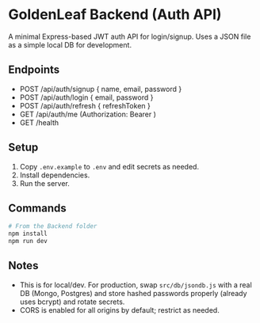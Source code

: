 # GoldenLeaf Backend (Auth API)

A minimal Express-based JWT auth API for login/signup. Uses a JSON file as a simple local DB for development.

## Endpoints
- POST /api/auth/signup { name, email, password }
- POST /api/auth/login { email, password }
- POST /api/auth/refresh { refreshToken }
- GET  /api/auth/me  (Authorization: Bearer <token>)
- GET  /health

## Setup
1. Copy `.env.example` to `.env` and edit secrets as needed.
2. Install dependencies.
3. Run the server.

## Commands
```powershell
# From the Backend folder
npm install
npm run dev
```

## Notes
- This is for local/dev. For production, swap `src/db/jsondb.js` with a real DB (Mongo, Postgres) and store hashed passwords properly (already uses bcrypt) and rotate secrets.
- CORS is enabled for all origins by default; restrict as needed.
